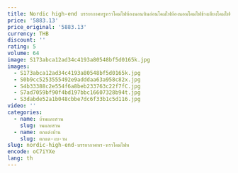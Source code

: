 ```yaml
---
title: Nordic high-end บรรยากาศหรูหราโคมไฟห้องนอนหินอ่อนโคมไฟห้องนอนโคมไฟข้างเตียงโคมไฟศึกษา
price: '5883.13'
price_original: '5883.13'
currency: THB
discount: ''
rating: 5
volume: 64
image: S173abca12ad34c4193a80548bf5d0165k.jpg
images:
  - S173abca12ad34c4193a80548bf5d0165k.jpg
  - S0b9cc5253555492e9adddaa63a958c82x.jpg
  - S4b33388c2e554f6a8beb233763c22f7fC.jpg
  - S7ad7059bf90f4bd197bbc16607328b94t.jpg
  - S3dabde52a1b048cbbe7dc6f33b1c5d116.jpg
video: ''
categories:
  - name: บ้านและสวน
    slug: านและสวน
  - name: ตกแต่งบ้าน
    slug: ตกแต-งบ-าน
slug: nordic-high-end-บรรยากาศหร-หราโคมไฟห
encode: oC7iYXe
lang: th
---
```

  
